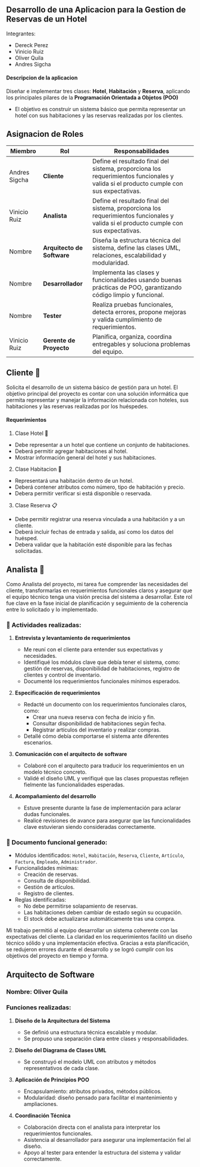 ## Desarrollo de una Aplicacion para la Gestion  de Reservas de un Hotel

<p>
Integrantes: 
</p>

- Dereck Perez 
- Vinicio Ruiz 
- Oliver Quila 
- Andres Sigcha 

#### Descripcion de la aplicacion 
Diseñar e implementar tres clases: **Hotel**, **Habitación** y **Reserva**, aplicando los principales pilares de la **Programación Orientada a Objetos (POO)**
- El objetivo es construir un sistema básico que permita representar un hotel con sus habitaciones y las reservas realizadas por los clientes.

## Asignacion de Roles
|  Miembro | Rol   | Responsabilidades   |
| ------------ | ------------ | ------------ |
| Andres Sigcha   |   **Cliente**   | Define el resultado final del sistema, proporciona los requerimientos funcionales y valida si el producto cumple con sus expectativas.   |
| Vinicio Ruiz |   **Analista**   | Define el resultado final del sistema, proporciona los requerimientos funcionales y valida si el producto cumple con sus expectativas.   |
| Nombre  |   **Arquitecto de Software**   | Diseña la estructura técnica del sistema, define las clases UML, relaciones, escalabilidad y modularidad.  |
| Nombre  |   **Desarrollador**   | Implementa las clases y funcionalidades usando buenas prácticas de POO, garantizando código limpio y funcional.  |
| Nombre   |   **Tester**   | Realiza pruebas funcionales, detecta errores, propone mejoras y valida cumplimiento de requerimientos.   |
| Vinicio Ruiz   |   **Gerente de Proyecto**   | Planifica, organiza, coordina entregables y soluciona problemas del equipo.  |

## Cliente :bust_in_silhouette:
Solicita el desarrollo de un sistema básico de gestión para un hotel. El objetivo principal del proyecto es contar con una solución informática que permita representar y manejar la información relacionada con hoteles, sus habitaciones y las reservas realizadas por los huéspedes.

#### Requerimientos
1. Clase Hotel :office: 
  - Debe representar a un hotel que contiene un conjunto de habitaciones.
  - Deberá permitir agregar habitaciones al hotel.
  - Mostrar información general del hotel y sus habitaciones.
2. Clase Habitacion :door:
  - Representará una habitación dentro de un hotel.
  - Deberá contener atributos como número, tipo de habitación y precio. 
  - Debera permitir verificar si está disponible o reservada.
3. Clase Reserva :clipboard:
  - Debe permitir registrar una reserva vinculada a una habitación y a un cliente.
  - Deberá incluir fechas de entrada y salida, así como los datos del huésped.
  - Debera validar que la habitación esté disponible para las fechas solicitadas.

## Analista   :bust_in_silhouette:
Como Analista del proyecto, mi tarea fue comprender las necesidades del cliente, transformarlas en requerimientos funcionales claros y asegurar que el equipo técnico tenga una visión precisa del sistema a desarrollar. Este rol fue clave en la fase inicial de planificación y seguimiento de la coherencia entre lo solicitado y lo implementado.

### 📌 Actividades realizadas:

1. **Entrevista y levantamiento de requerimientos**  
   - Me reuní con el cliente para entender sus expectativas y necesidades.  
   - Identifiqué los módulos clave que debía tener el sistema, como: gestión de reservas, disponibilidad de habitaciones, registro de clientes y control de inventario.  
   - Documenté los requerimientos funcionales mínimos esperados.

2. **Especificación de requerimientos**  
   - Redacté un documento con los requerimientos funcionales claros, como:  
     - Crear una nueva reserva con fecha de inicio y fin.  
     - Consultar disponibilidad de habitaciones según fecha.  
     - Registrar artículos del inventario y realizar compras.  
   - Detallé cómo debía comportarse el sistema ante diferentes escenarios.

3. **Comunicación con el arquitecto de software**  
   - Colaboré con el arquitecto para traducir los requerimientos en un modelo técnico concreto.  
   - Validé el diseño UML y verifiqué que las clases propuestas reflejen fielmente las funcionalidades esperadas.

4. **Acompañamiento del desarrollo**  
   - Estuve presente durante la fase de implementación para aclarar dudas funcionales.  
   - Realicé revisiones de avance para asegurar que las funcionalidades clave estuvieran siendo consideradas correctamente.

### 📄 Documento funcional generado:
- Módulos identificados: `Hotel`, `Habitación`, `Reserva`, `Cliente`, `Artículo`, `Factura`, `Empleado`, `Administrador`.
- Funcionalidades mínimas:  
  - Creación de reservas.  
  - Consulta de disponibilidad.  
  - Gestión de artículos.  
  - Registro de clientes.  
- Reglas identificadas:  
  - No debe permitirse solapamiento de reservas.  
  - Las habitaciones deben cambiar de estado según su ocupación.  
  - El stock debe actualizarse automáticamente tras una compra.

Mi trabajo permitió al equipo desarrollar un sistema coherente con las expectativas del cliente. La claridad en los requerimientos facilitó un diseño técnico sólido y una implementación efectiva. Gracias a esta planificación, se redujeron errores durante el desarrollo y se logró cumplir con los objetivos del proyecto en tiempo y forma.


## Arquitecto de Software

### Nombre: Oliver Quila

### Funciones realizadas:

1. **Diseño de la Arquitectura del Sistema**
   - Se definió una estructura técnica escalable y modular.
   - Se propuso una separación clara entre clases y responsabilidades.

2. **Diseño del Diagrama de Clases UML**
   - Se construyó el modelo UML con atributos y métodos representativos de cada clase.

3. **Aplicación de Principios POO**
   - Encapsulamiento: atributos privados, métodos públicos.
   - Modularidad: diseño pensado para facilitar el mantenimiento y ampliaciones.

4. **Coordinación Técnica**
   - Colaboración directa con el analista para interpretar los requerimientos funcionales.
   - Asistencia al desarrollador para asegurar una implementación fiel al diseño.
   - Apoyo al tester para entender la estructura del sistema y validar correctamente.


